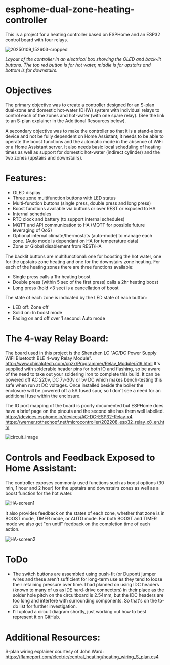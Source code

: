 # esphome-dual-zone-heating-controller

This is a project for a heating controller based on ESPHome and an ESP32 control board with four relays. 

![20250109_152603-cropped](https://github.com/user-attachments/assets/7383f497-5f0b-4594-a1be-1189d921672c)

*Layout of the controller in an electrical box showing the OLED and back-lit buttons. The top red button is for hot water, middle is for upstairs and bottom is for downstairs.*

# Objectives
The primary objective was to create a controller designed for an S-plan dual-zone and domestic hot-water (DHW) system with individual relays to control each of the zones and hot-water (with one spare relay). (See the link to an S-plan explainer in the Additional Resources below).

A secondary objective was to make the controller so that it is a stand-alone device and not be fully dependent on Home Assistant; it needs to be able to operate the boost functions and the automatic mode in the absence of WiFi or a Home Assistant server. It also needs basic local scheduling of heating times as well as support for domestic hot-water (indirect cylinder) and the two zones (upstairs and downstairs).

# Features:
 - OLED display
 - Three zone multifunction buttons with LED status
 - Multi-function buttons (single press, double press and long press)
 - Boost functions available via buttons or over REST or exposed to HA
 - Internal schedules
 - RTC clock and battery (to support internal schedules)
 - MQTT and API communication to HA (MQTT for possible future leveraging of QoS)
 - Optional internal climate/thermostats (auto-mode) to manage each zone. (Auto mode is dependant on HA for temperature data)
 - Zone or Global disablement from REST/HA

The backlit buttons are multifunctional: one for boosting the hot water, one for the upstairs zone heating and one for the downstairs zone heating. 
For each of the heating zones there are three functions available:
  - Single press calls a 1hr heating boost
  - Double press (within 5 sec of the first press) calls a 2hr heating boost
  - Long press (hold >3 sec) is a cancellation of boost

The state of each zone is indicated by the LED state of each button:
  - LED off: Zone off
  - Solid on: In boost mode
  - Fading on and off over 1 second: Auto mode

# The 4-way Relay Board:
The board used in this project is the Shenzhen LC "AC/DC Power Supply WiFi Bluetooth BLE 4-way Relay Module". 
http://www.chinalctech.com/cpzx/Programmer/Relay_Module/519.html
It's supplied with solderable header pins for both IO and flashing, so be aware of the need to take out your soldering iron to complete this build. 
It can be powered off AC 220v, DC 7v-30v or 5v DC which makes bench-testing this safe when run at DC voltages. Once installed beside the boiler the enclosure will be powered off a 5A fused spur, so I don't see a need for an additional fuse within the enclosure. 

The IO port mapping of the board is poorly documented but ESPHome does have a brief page on the pinouts and the second site has them well labelled.
https://devices.esphome.io/devices/AC-DC-ESP32-Relay-x4
https://werner.rothschopf.net/microcontroller/202208_esp32_relay_x8_en.htm

![circuit_image](https://github.com/user-attachments/assets/1e9925cb-4f6b-49eb-8737-a9f256f0795a)

# Controls and Feedback Exposed to Home Assistant:
The controller exposes commonly used functions such as boost options (30 min, 1 hour and 2 hour) for the upstairs and downstairs zones as well as a boost function for the hot water. 

![HA-screen1](https://github.com/user-attachments/assets/5cb6633a-0480-4367-ad9f-962a77ada3b8)

It also provides feedback on the states of each zone, whether that zone is in BOOST mode, TIMER mode, or AUTO mode. For both BOOST and TIMER mode we also get "on until" feedback on the completion time of each action. 

![HA-screen2](https://github.com/user-attachments/assets/ca0305a7-b6b1-44fe-8c40-a8bba1dfc599)

# ToDo
 - The switch buttons are assembled using push-fit (or Dupont) jumper wires and these aren't sufficient for long-term use as they tend to loose their retaining pressure over time. I had planned on using IDC headers (known to many of us as IDE hard-drive connectors) in their place as the solder hole pitch on the circuitboard is 2.54mm, but the IDC headers are too long and interfere with surrounding components. So that's on the to-do list for further investigation.
 - I'll upload a circuit diagram shortly, just working out how to best represent it on GitHub.

# Additional Resources:
S-plan wiring explainer courtesy of John Ward: https://flameport.com/electric/central_heating/heating_wiring_S_plan.cs4
